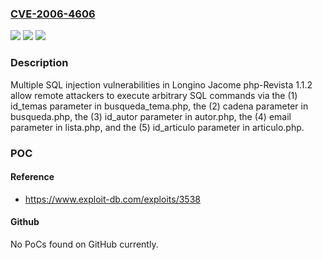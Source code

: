 ### [CVE-2006-4606](https://cve.mitre.org/cgi-bin/cvename.cgi?name=CVE-2006-4606)
![](https://img.shields.io/static/v1?label=Product&message=n%2Fa&color=blue)
![](https://img.shields.io/static/v1?label=Version&message=n%2Fa&color=blue)
![](https://img.shields.io/static/v1?label=Vulnerability&message=n%2Fa&color=brighgreen)

### Description

Multiple SQL injection vulnerabilities in Longino Jacome php-Revista 1.1.2 allow remote attackers to execute arbitrary SQL commands via the (1) id_temas parameter in busqueda_tema.php, the (2) cadena parameter in busqueda.php, the (3) id_autor parameter in autor.php, the (4) email parameter in lista.php, and the (5) id_articulo parameter in articulo.php.

### POC

#### Reference
- https://www.exploit-db.com/exploits/3538

#### Github
No PoCs found on GitHub currently.

